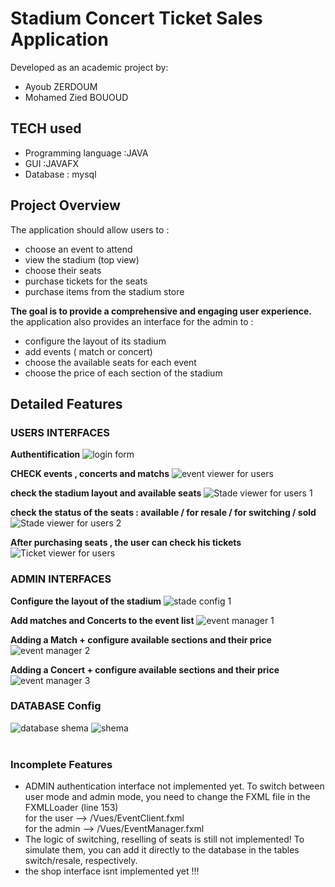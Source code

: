 # Stadium Concert Ticket Sales Application

Developed as an academic project by:
- Ayoub ZERDOUM
- Mohamed Zied BOUOUD

## TECH used 
<ul>
  <li>Programming language :JAVA</li>
  <li>GUI :JAVAFX</li>
  <li>Database : mysql</li>
</ul>

## Project Overview
The application should allow users to :
<ul>
  <li>choose an event to attend</li>
  <li>view the stadium (top view)</li>
  <li>choose their seats</li>
  <li>purchase tickets for the seats</li>
  <li>purchase items from the stadium store</li>
</ul>
<strong>The goal is to provide a comprehensive and engaging user experience.</strong>
<br>
the application also provides an interface for the admin to : 
<ul>
  <li>configure the layout of its stadium</li>
  <li>add events ( match or concert) </li>
  <li>choose the available seats for each event</li>
  <li>choose the price of each section of the stadium</li>
</ul>

## Detailed Features

### USERS INTERFACES

<strong>Authentification</strong>
<img src="./captures/login.png" alt="login form">



<strong>CHECK events , concerts and matchs</strong>
<img src="./captures/EventViewer1.png" alt="event viewer for users">



<strong>check the stadium layout and available seats</strong>
<img src="./captures/StadeViewer1.png" alt="Stade viewer for users 1">



<strong>check the status of the seats : available / for resale / for switching / sold</strong>
<img src="./captures/EventViewer2.png" alt="Stade viewer for users 2">



<strong>After purchasing seats , the user can check his tickets</strong>
<img src="./captures/TicketViewer1.png" alt="Ticket viewer for users">





### ADMIN INTERFACES


<strong>Configure the layout of the stadium</strong>
<img src="./captures/StadeBuilder1.png" alt="stade config 1">




<strong>Add matches and Concerts to the event list</strong>
<img src="./captures/EventManager1.png" alt="event manager 1">




<strong>Adding a Match + configure available sections and their price</strong>
<img src="./captures/EventManager2.png" alt="event manager 2">




<strong>Adding a Concert + configure available sections and their price</strong>
<img src="./captures/EventManager3.png" alt="event manager 3">






### DATABASE Config
<img src="./captures/ShemaDATABASE.png" alt="database shema">
<img src="./captures/Shema.png" alt="shema">



<br>
<br>

### Incomplete Features
<ul>
  <li>ADMIN authentication interface not implemented yet. To switch between user mode and admin mode, you need to change the FXML file in the FXMLLoader (line 153)
              <br>for the user --> /Vues/EventClient.fxml
              <br>for the admin --> /Vues/EventManager.fxml
  </li>
  <li>The logic of switching, reselling of seats is still not implemented! To simulate them, you can add it directly to the database in the tables switch/resale, respectively.</li>
  <li>the shop interface isnt implemented yet !!!</li>
</ul>
